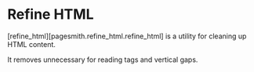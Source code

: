 # Refine HTML

[refine_html][pagesmith.refine_html.refine_html] is a utility for cleaning up HTML content.

It removes unnecessary for reading tags and vertical gaps.
